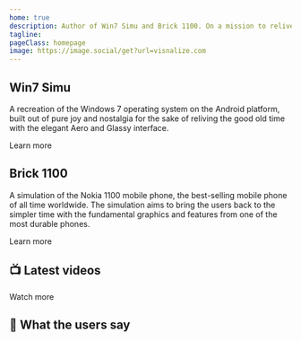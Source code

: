 ```yaml
---
home: true
description: Author of Win7 Simu and Brick 1100. On a mission to relive the good old days with simulation apps.
tagline:
pageClass: homepage
image: https://image.social/get?url=visnalize.com
---
```


<home-hero />

<home-section class="dark">
  <home-preview src="/assets/win7simu-logo.png" title="win7 simu" />
  <article>
    <h2>Win7 Simu</h2>
    <p>A recreation of the Windows 7 operating system on the Android platform,
    built out of pure joy and nostalgia for the sake of reliving the good old time
    with the elegant Aero and Glassy interface.</p>
    <footer>
      <a-button href="/win7simu/about.html">Learn more</a-button>
    </footer>
  </article>
</home-section>

<home-section class="right">
  <home-preview src="https://brick1100.visnalize.com" title="Brick 1100" />
  <article>
    <h2>Brick 1100</h2>
    <p>A simulation of the Nokia 1100 mobile phone, the best-selling mobile phone of all time worldwide.
    The simulation aims to bring the users back to the simpler time with the fundamental graphics
    and features from one of the most durable phones.</p>
    <footer>
      <a-button href="/brick1100/about.html">Learn more</a-button>
    </footer>
  </article>
</home-section>

<google-ads format="horizontal" />

<home-section class="center dark">
  <article>
    <h2>📺 Latest videos</h2>
    <home-videos />
    <footer>
      <a-button href="https://www.youtube.com/c/visnalize">Watch more</a-button>
    </footer>
  </article>
</home-section>

<home-section class="center">
  <article>
    <h2>💬 What the users say</h2>
    <home-reviews />
  </article>
</home-section>

<google-ads format="horizontal" />

<g-footer />
